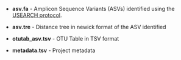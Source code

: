 * **asv.fa** - Amplicon Sequence Variants (ASVs) identified using the [USEARCH protocol](https://github.com/quadram-institute-bioscience/bambi-its/wiki/USEARCH).
 
* **asv.tre** - Distance tree in newick format of the ASV identified

* **otutab_asv.tsv** - OTU Table in TSV format

* **metadata.tsv** - Project metadata
